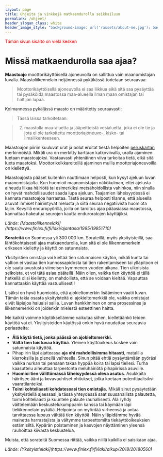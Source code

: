 ```yaml
---
layout: page
title: Ohjeita ja vinkkejä matkaendurolla seikkailuun
permalink: /ohjeet/
header_slogan_class: white
header_image_style: "background-image: url('/assets/about-me.jpg'); background-position: center bottom;"
---
```


<div style="color: red;">Tämän sivun sisältö on vielä kesken</div>

# Missä matkaendurolla saa ajaa?

<b>Maastoajo</b> moottorikäyttöisellä ajoneuvolla on sallittua vain 
maanomistajan luvalla. Maastoliikennelain neljännessä pykäkässä todetaan 
seuraavaa:

> Moottorikäyttöisellä ajoneuvolla ei saa liikkua eikä sitä saa 
pysäyttää 
tai pysäköidä maastossa maa-alueella ilman maan omistajan tai haltijan 
lupaa.

Kolmannessa pykälässä maasto on määritetty seuraavasti:

> Tässä laissa tarkoitetaan:

> 2) maastolla maa-aluetta ja jääpeitteistä vesialuetta, joka ei ole tie 
ja jota ei ole tarkoitettu moottoriajoneuvo-, kisko- tai ilmaliikenteeseen.

Maastoajon piiriin kuuluvat urat ja polut eroitat tiestä helpoiten 
[peruskartan](https://asiointi.maanmittauslaitos.fi/karttapaikka/) 
merkinnöistä. Mikäli ura on merkitty karttaan 
katkoviivalla, uralla ajaminen luetaan maastoajoksi. Vastaavasti 
yhtenäinen viiva tarkoitaa tietä, eikä sitä lueta maastoksi. 
Moottorikelkkareiteillä ajaminen muilla moottoriajoneuvoilla on 
kiellettyä.

Maastoajosta pääset kuitenkin nauttimaan helposti, kun kysyt ajeluun 
luvan maanomistajalta. Kun huomioit maanomistajan näkökulman, ettei 
ajelusta aiheudu liikaa häiriötä tai esimerkiksi metsähoidollista 
vahinkoa, niin sinulla on hyvät mahdollisuudet saada lupa ajeluun. 
Taajamien läheisyydessä ei kannata maastoajoa harrastaa. Tästä seuraa 
helposti tilanne, että alueella asuvat ihmiset häiriintyvät melusta ja 
siitä seuraa negatiivista huomiota lajiin. Kevyillä enduropyörillä, 
joilla on taroitus ajaa pääasiassa maastossa, kannattaa hakeutua 
seurojen kautta enduroratojen käyttäjiksi.

<i>
Lähde: 
[Maastoliikennelaki](https://www.finlex.fi/fi/laki/ajantasa/1995/19951710) 
</i>

<b>Sorateitä</b> on Suomessa yli 300 000 km. Sorateillä, myös 
yksityisteillä, saa lähtökohtaisesti ajaa matkaendurolla, kun sitä ei 
ole liikennemerkein erikseen kielletty ja käyttö on satunnaista.

Yksityistien omistaja voi kieltää tien satunnaisen käytön, mikäli kunta 
tai valtion ei vastaa tien kunnossapidosta tai tien rakentamiseen tai 
ylläpitoon ei ole saatu avustusta viimeisen kymmenen vuoden aikana. 
Tien ulkoisista seikoista, et voi tätä asiaa päätellä. Näin ollen, 
vaikka tien 
käyttöä ei tällä hetkellä olisi kielletty, on mahdollista, että se 
voidaan kieltää. Vapauttaa kannattaakin käyttää 
vastuullisesti!

Lisäksi on hyvä huomioida, että ajokieltomerkin lisääminen vaatii luvan. 
Tämän takia osasta 
yksityisteitä ei ajokieltomerkkiä ole, vaikka omistajat eivät läpiajoa 
haluaisi sallia. Luvan hankkiminen on oma prosessinsa ja liikennemerkki 
on joidenkin mielestä esteettinen haitta.

Me kaikki voimme käytöksellämme vaikutaa siihen, kielletäänkö teiden 
käyttöä vai ei. Yksityisteiden käytössä onkin hyvä noudattaa 
seuraavia periaatteita:

* <b>Älä käytä tietä, jonka päässä on ajokieltomerkki.</b>
* <b>Vältä tien toistuvaa käyttöä</b>. Yleinen käyttöoikeus koskee vain 
satunnaista käyttöä.
* Pihapiirin läpi ajatteassa <b>aja ohi mahdollisimma 
hitaasti</b>, matalilla kierroksilla ja 
pienellä vaihteella. Sinun pitää ehtiä pysäyttämään pyöräsi vaikka 
nurkan tai pensaan takaa hyppää koira tai lapsi tiellesi. 
Turha kaasuttelu aiheuttaa tarpeetonta meluhäiriötä pihapiirissä 
asuville.
* <b>Huomioi tien välittömässä läheisyydessä oleva asutus</b>. 
Asukkaita häiritsee ääni ja kovavauhtiset ohitukset, jotka koetaan 
potenttiaalisiksi vaaratilanteiksi.
* <b>Toimi kohteliaasti kohdatessasi tien omistajia.</b> 
Mikäli sinut pysäytetään yksityistiellä ajaessasi ja tässä 
yhteydessä saat suusanallista palautetta, toimi kohteliaasti ja 
kuuntele palaute rauhallisesti. Älä ryhdy väittelemään 
keskustelukumppanin kanssa tai käymään läpi tieliikennelain pykäliä. 
Helpointa on myöntää virheensä ja antaa tarvittaessa lupaus välttää tien 
käyttöä. Näin ylläpidämme hyvää mainetta harrastajista ja vältymme 
tarpeettomilta tiekäyttöoikeuksien estämisiltä. Kypärän poistaminen ja 
kasvojen näyttäminen yleensä rauhoittaa kiivasta keskustelua.

Muista, että sorateitä Suomessa riittää, vaikka niillä kaikilla ei 
saisikaan ajaa.

<i>
Lähde: 
[Yksityistielaki](https://www.finlex.fi/fi/laki/alkup/2018/20180560)
</i>

